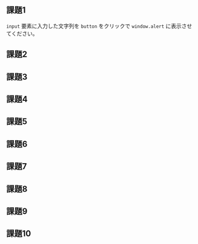 ## 課題1

`input` 要素に入力した文字列を `button` をクリックで `window.alert` に表示させてください。

## 課題2
## 課題3
## 課題4
## 課題5
## 課題6
## 課題7
## 課題8
## 課題9
## 課題10
